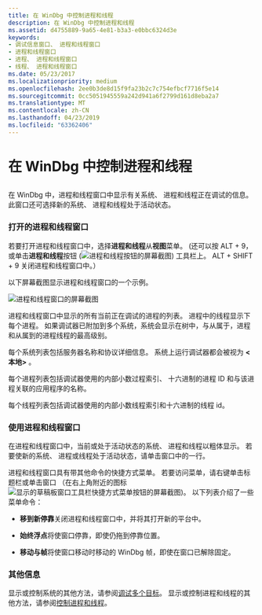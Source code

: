```yaml
---
title: 在 WinDbg 中控制进程和线程
description: 在 WinDbg 中控制进程和线程
ms.assetid: d4755889-9a65-4e81-b3a3-e0bbc6324d3e
keywords:
- 调试信息窗口、 进程和线程窗口
- 进程和线程窗口
- 进程、 进程和线程窗口
- 线程、 进程和线程窗口
ms.date: 05/23/2017
ms.localizationpriority: medium
ms.openlocfilehash: 2ee0b3de8d15f9fa23b2c7c754efbcf7716f5e14
ms.sourcegitcommit: 0cc5051945559a242d941a6f2799d161d8eba2a7
ms.translationtype: MT
ms.contentlocale: zh-CN
ms.lasthandoff: 04/23/2019
ms.locfileid: "63362406"
---
```

# <a name="controlling-processes-and-threads-in-windbg"></a>在 WinDbg 中控制进程和线程


## <span id="ddk_processes_and_threads_window_dbg"></span><span id="DDK_PROCESSES_AND_THREADS_WINDOW_DBG"></span>


在 WinDbg 中，进程和线程窗口中显示有关系统、 进程和线程正在调试的信息。 此窗口还可选择新的系统、 进程和线程处于活动状态。

### <a name="span-idopeningtheprocessesandthreadswindowspanspan-idopeningtheprocessesandthreadswindowspanopening-the-processes-and-threads-window"></a><span id="opening_the_processes_and_threads_window"></span><span id="OPENING_THE_PROCESSES_AND_THREADS_WINDOW"></span>打开的进程和线程窗口

若要打开进程和线程窗口中，选择**进程和线程**从**视图**菜单。 (还可以按 ALT + 9，或单击**进程和线程**按钮 (![进程和线程按钮的屏幕截图](images/window-processes-threads.png)) 工具栏上。 ALT + SHIFT + 9 关闭进程和线程窗口中。）

以下屏幕截图显示进程和线程窗口的一个示例。

![进程和线程窗口的屏幕截图](images/window-prth.png)

进程和线程窗口中显示的所有当前正在调试的进程的列表。 进程中的线程显示下每个进程。 如果调试器已附加到多个系统，系统会显示在树中，与从属于，进程和从属到的进程线程的最高级别。

每个系统列表包括服务器名称和协议详细信息。 系统上运行调试器都会被视为 **&lt;本地&gt;** 。

每个进程列表包括调试器使用的内部小数过程索引、 十六进制的进程 ID 和与该进程关联的应用程序的名称。

每个线程列表包括调试器使用的内部小数线程索引和十六进制的线程 id。

### <a name="span-idusingtheprocessesandthreadswindowspanspan-idusingtheprocessesandthreadswindowspanusing-the-processes-and-threads-window"></a><span id="using_the_processes_and_threads_window"></span><span id="USING_THE_PROCESSES_AND_THREADS_WINDOW"></span>使用进程和线程窗口

在进程和线程窗口中，当前或处于活动状态的系统、 进程和线程以粗体显示。 若要使新的系统、 进程或线程处于活动状态，请单击窗口中的一行。

进程和线程窗口具有带其他命令的快捷方式菜单。 若要访问菜单，请右键单击标题栏或单击窗口 （在右上角附近的图标![显示的草稿板窗口工具栏快捷方式菜单按钮的屏幕截图](images/window-processes-threads.png))。 以下列表介绍了一些菜单命令：

-   **移到新停靠**关闭进程和线程窗口中，并将其打开新的平台中。

-   **始终浮点**将使窗口停靠，即使仍拖到停靠位置。

-   **移动与帧**将使窗口移动时移动的 WinDbg 帧，即使在窗口已解除固定。

### <a name="span-idadditionalinformationspanspan-idadditionalinformationspanadditional-information"></a><span id="additional_information"></span><span id="ADDITIONAL_INFORMATION"></span>其他信息

显示或控制系统的其他方法，请参阅[调试多个目标](debugging-multiple-targets.md)。 显示或控制进程和线程的其他方法，请参阅[控制进程和线程](controlling-processes-and-threads.md)。

 

 





